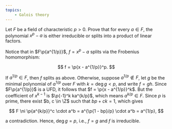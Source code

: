```yaml
---
topics:
    - Galois theory
---
```


<problem>

Let $F$ be a field of characteristic $p > 0$. Prove that for every $a \in F$, the polynomial $x^p - a$ is either irreducible or splits into a product of linear factors.

</problem>

<solution>

Notice that in $F\p{a^{1/p}}$, $f = x^p - a$ splits via the Frobenius homomorphism:

$$
f = \p{x - a^{1/p}}^p.
$$

If $a^{1/p} \in F$, then $f$ splits as above. Otherwise, suppose $a^{1/p} \notin F$, let $g$ be the minimal polynomial of $a^{1/p}$ over $F$ with $k = \deg{g} < p$, and write $f = gh$. Since $F\p{a^{1/p}}$ is a UFD, it follows that $f = \p{x - a^{1/p}}^k$. But the coefficient of $x^{k-1}$ is $\p{-1}^k ka^{k/p}$, which means $a^{k/p} \in F$. Since $p$ is prime, there exist $b, c \in \Z$ such that $bp + ck = 1$, which gives

$$
F
    \ni \p{a^{k/p}}^c \cdot a^b
    = a^{\p{1 - bp}/p} \cdot a^b
    = a^{1/p},
$$

a contradiction. Hence, $\deg{g} = p$, i.e., $f = g$ and $f$ is irreducible.

</solution>
